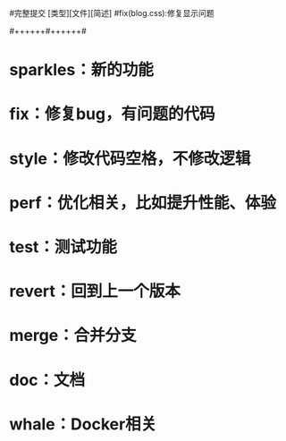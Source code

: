 #完整提交 [类型][文件][简述]
#fix(blog.css):修复显示问题

#++++++#++++++#
# sparkles：新的功能
# fix：修复bug，有问题的代码
# style：修改代码空格，不修改逻辑
# perf：优化相关，比如提升性能、体验
# test：测试功能
# revert：回到上一个版本
# merge：合并分支
# doc：文档
# whale：Docker相关